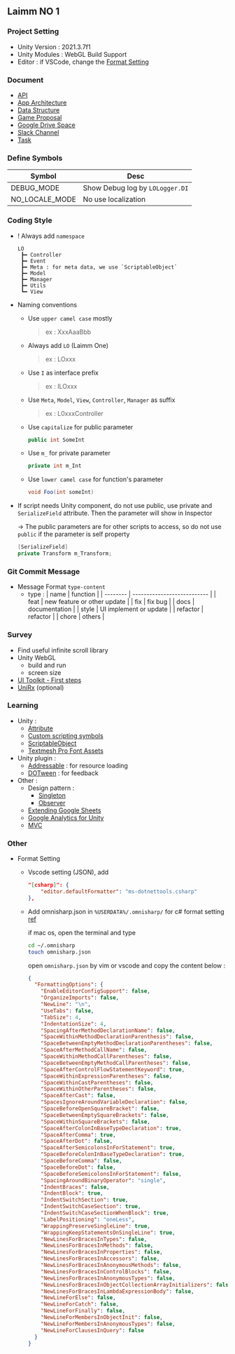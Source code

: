 ## Laimm NO 1

### Project Setting

- Unity Version : 2021.3.7f1
- Unity Modules : WebGL Build Support
- Editor : if VSCode, change the [Format Setting](#format-setting)

### Document

- [API](https://)
- [App Architecture](https://drive.google.com/file/d/1l8eyN5_-LTP-DHPdbWHvtFy9Nka6sEcl/view?usp=sharing)
- [Data Structure](https://drive.google.com/file/d/1RTWiWHBs44-li7dc05K0UBdg4rL_6fi4/view?usp=sharing)
- [Game Proposal](https://docs.google.com/document/d/12nU0S5VvV0HypDP16ACUpu5vAHaiQ1PkT1TiNO8P534/edit?usp=sharing)
- [Google Drive Space](https://drive.google.com/drive/folders/1PKn1Kr7ZxE6kkiOwI6VGVRGnlhg_z-_9?usp=sharing)
- [Slack Channel](https://join.slack.com/t/w1659534716-dha382327/shared_invite/zt-1dxyraoyo-r0mdhcW9B3ZGT55HRjxumw)
- [Task](https://)

### Define Symbols

| Symbol         | Desc                            |
| -------------- | ------------------------------- |
| DEBUG_MODE     | Show Debug log by `LOLogger.DI` |
| NO_LOCALE_MODE | No use localization             |

### Coding Style

- ! Always add `namespace`
  ```
  LO
   ┣━ Controller
   ┣━ Event
   ┣━ Meta : for meta data, we use `ScriptableObject`
   ┣━ Model
   ┣━ Manager
   ┣━ Utils
   ┗━ View
  ```
- Naming conventions

  - Use `upper camel case` mostly
    > ex : XxxAaaBbb
  - Always add `LO` (Laimm One)
    > ex : LOxxx
  - Use `I` as interface prefix
    > ex : ILOxxx
  - Use `Meta`, `Model`, `View`, `Controller`, `Manager` as suffix
    > ex : L0xxxController
  - Use `capitalize` for public parameter
    ```c#
    public int SomeInt
    ```
  - Use `m_` for private parameter
    ```c#
    private int m_Int
    ```
  - Use `lower camel case` for function's parameter
    ```c#
    void Foo(int someInt)
    ```

- If script needs Unity component, do not use public, use private and `SerializeField` attribute. Then the parameter will show in Inspector

  -> The public parameters are for other scripts to access, so do not use `public` if the parameter is self property

  ```c#
  [SerializeField]
  private Transform m_Transform;
  ```

### Git Commit Message

- Message Format `type-content`
  - type :
    | name     | function                    |
    | -------- | --------------------------- |
    | feat     | new feature or other update |
    | fix      | fix bug                     |
    | docs     | documentation               |
    | style    | UI implement or update      |
    | refactor | refactor                    |
    | chore    | others                      |

### Survey

- Find useful infinite scroll library
- Unity WebGL
  - build and run
  - screen size
- [UI Toolkit - First steps](https://learn.unity.com/tutorial/ui-toolkit-first-steps)
- [UniRx](https://github.com/neuecc/UniRx) (optional)

### Learning

- Unity :
  - [Attribute](https://douduck08.wordpress.com/2017/02/07/some-common-and-useful-unity-attribute/)
  - [Custom scripting symbols](https://docs.unity3d.com/Manual/CustomScriptingSymbols.html)
  - [ScriptableObject](https://learn.unity.com/search?k=%5B%22q%3AScriptableObjects%22%5D)
  - [Textmesh Pro Font Assets](https://docs.unity3d.com/Packages/com.unity.textmeshpro@4.0/manual/FontAssets.html)
- Unity plugin :
  - [Addressable](https://learn.unity.com/search/?k=%5B%22lang%3Aen%22%2C%22q%3Aaddressable%22%5D) : for resource loading
  - [DOTween](http://dotween.demigiant.com/) : for feedback
- Other :
  - Design pattern :
    - [Singleton](https://douduck08.wordpress.com/2017/05/08/difference-of-four-singleton-practicing/)
    - [Observer](https://douduck08.wordpress.com/2017/03/26/observer-pattern-on-csharp/#more-2762)
  - [Extending Google Sheets](https://developers.google.com/apps-script/guides/sheets)
  - [Google Analytics for Unity](https://firebase.google.com/docs/analytics/unity/start)
  - [MVC](https://zh.wikipedia.org/zh-tw/MVC)

### Other

- Format Setting<a name="format-setting"></a>

  - Vscode setting (JSON), add

    ```json
    "[csharp]": {
        "editor.defaultFormatter": "ms-dotnettools.csharp"
    },
    ```

  - Add omnisharp.json in `%USERDATA%/.omnisharp/` for c# format setting [ref](https://github.com/OmniSharp/omnisharp-roslyn/wiki/Configuration-Options)

    if mac os, open the terminal and type

    ```bash
    cd ~/.omnisharp
    touch omnisharp.json
    ```

    open `omnisharp.json` by vim or vscode and copy the content below :

    ```json
    {
      "FormattingOptions": {
        "EnableEditorConfigSupport": false,
        "OrganizeImports": false,
        "NewLine": "\n",
        "UseTabs": false,
        "TabSize": 4,
        "IndentationSize": 4,
        "SpacingAfterMethodDeclarationName": false,
        "SpaceWithinMethodDeclarationParenthesis": false,
        "SpaceBetweenEmptyMethodDeclarationParentheses": false,
        "SpaceAfterMethodCallName": false,
        "SpaceWithinMethodCallParentheses": false,
        "SpaceBetweenEmptyMethodCallParentheses": false,
        "SpaceAfterControlFlowStatementKeyword": true,
        "SpaceWithinExpressionParentheses": false,
        "SpaceWithinCastParentheses": false,
        "SpaceWithinOtherParentheses": false,
        "SpaceAfterCast": false,
        "SpacesIgnoreAroundVariableDeclaration": false,
        "SpaceBeforeOpenSquareBracket": false,
        "SpaceBetweenEmptySquareBrackets": false,
        "SpaceWithinSquareBrackets": false,
        "SpaceAfterColonInBaseTypeDeclaration": true,
        "SpaceAfterComma": true,
        "SpaceAfterDot": false,
        "SpaceAfterSemicolonsInForStatement": true,
        "SpaceBeforeColonInBaseTypeDeclaration": true,
        "SpaceBeforeComma": false,
        "SpaceBeforeDot": false,
        "SpaceBeforeSemicolonsInForStatement": false,
        "SpacingAroundBinaryOperator": "single",
        "IndentBraces": false,
        "IndentBlock": true,
        "IndentSwitchSection": true,
        "IndentSwitchCaseSection": true,
        "IndentSwitchCaseSectionWhenBlock": true,
        "LabelPositioning": "oneLess",
        "WrappingPreserveSingleLine": true,
        "WrappingKeepStatementsOnSingleLine": true,
        "NewLinesForBracesInTypes": false,
        "NewLinesForBracesInMethods": false,
        "NewLinesForBracesInProperties": false,
        "NewLinesForBracesInAccessors": false,
        "NewLinesForBracesInAnonymousMethods": false,
        "NewLinesForBracesInControlBlocks": false,
        "NewLinesForBracesInAnonymousTypes": false,
        "NewLinesForBracesInObjectCollectionArrayInitializers": false,
        "NewLinesForBracesInLambdaExpressionBody": false,
        "NewLineForElse": false,
        "NewLineForCatch": false,
        "NewLineForFinally": false,
        "NewLineForMembersInObjectInit": false,
        "NewLineForMembersInAnonymousTypes": false,
        "NewLineForClausesInQuery": false
      }
    }
    ```
